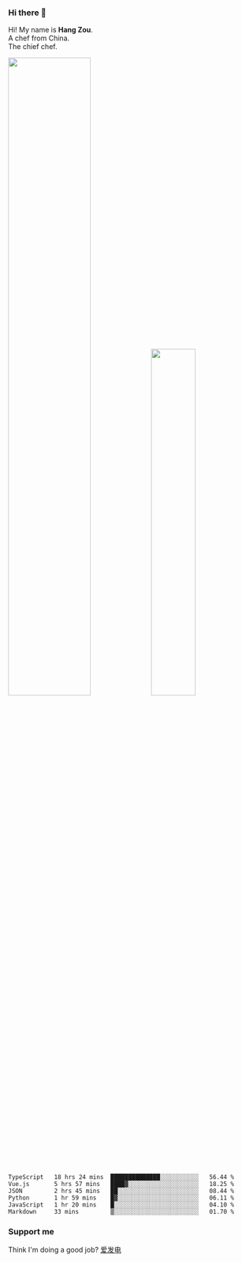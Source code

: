 ### Hi there 👋

Hi! My name is **Hang Zou**.  
A chef from China.  
The chief chef.

<img align="" width="57.5%" src="https://github-readme-stats.vercel.app/api?username=zouhangwithsweet&hide_title=true&hide_border=true&show_icons=true&include_all_commits=true&line_height=21" /><img align="" width="42.4%" src="https://github-readme-stats.vercel.app/api/top-langs/?username=zouhangwithsweet&hide_title=true&hide_border=true&layout=compact" />

<!--START_SECTION:waka-->

```text
TypeScript   18 hrs 24 mins  ██████████████░░░░░░░░░░░   56.44 %
Vue.js       5 hrs 57 mins   ████▓░░░░░░░░░░░░░░░░░░░░   18.25 %
JSON         2 hrs 45 mins   ██░░░░░░░░░░░░░░░░░░░░░░░   08.44 %
Python       1 hr 59 mins    █▓░░░░░░░░░░░░░░░░░░░░░░░   06.11 %
JavaScript   1 hr 20 mins    █░░░░░░░░░░░░░░░░░░░░░░░░   04.10 %
Markdown     33 mins         ▒░░░░░░░░░░░░░░░░░░░░░░░░   01.70 %
```

<!--END_SECTION:waka-->

### Support me

Think I'm doing a good job? [爱发电](https://afdian.net/@zouhangsweet)
